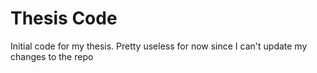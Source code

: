 # Thesis Code

Initial code for my thesis. Pretty useless for now since I can't update my changes to the repo